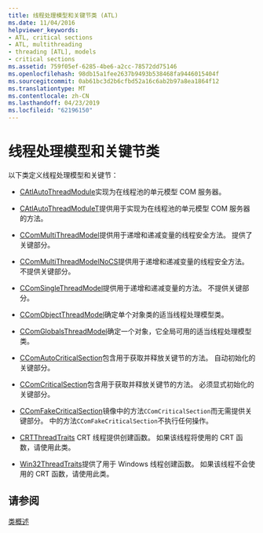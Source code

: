 ```yaml
---
title: 线程处理模型和关键节类 (ATL)
ms.date: 11/04/2016
helpviewer_keywords:
- ATL, critical sections
- ATL, multithreading
- threading [ATL], models
- critical sections
ms.assetid: 759f05ef-6285-4be6-a2cc-78572dd75146
ms.openlocfilehash: 98db15a1fee2637b9493b538468fa9446015404f
ms.sourcegitcommit: 0ab61bc3d2b6cfbd52a16c6ab2b97a8ea1864f12
ms.translationtype: MT
ms.contentlocale: zh-CN
ms.lasthandoff: 04/23/2019
ms.locfileid: "62196150"
---
```

# <a name="threading-models-and-critical-sections-classes"></a>线程处理模型和关键节类

以下类定义线程处理模型和关键节：

- [CAtlAutoThreadModule](../atl/reference/catlautothreadmodule-class.md)实现为在线程池的单元模型 COM 服务器。

- [CAtlAutoThreadModuleT](../atl/reference/catlautothreadmodulet-class.md)提供用于实现为在线程池的单元模型 COM 服务器的方法。

- [CComMultiThreadModel](../atl/reference/ccommultithreadmodel-class.md)提供用于递增和递减变量的线程安全方法。 提供了关键部分。

- [CComMultiThreadModelNoCS](../atl/reference/ccommultithreadmodelnocs-class.md)提供用于递增和递减变量的线程安全方法。 不提供关键部分。

- [CComSingleThreadModel](../atl/reference/ccomsinglethreadmodel-class.md)提供用于递增和递减变量的方法。 不提供关键部分。

- [CComObjectThreadModel](../atl/reference/atl-typedefs.md#ccomobjectthreadmodel)确定单个对象类的适当线程处理模型类。

- [CComGlobalsThreadModel](../atl/reference/atl-typedefs.md#ccomglobalsthreadmodel)确定一个对象，它全局可用的适当线程处理模型类。

- [CComAutoCriticalSection](../atl/reference/ccomautocriticalsection-class.md)包含用于获取并释放关键节的方法。 自动初始化的关键部分。

- [CComCriticalSection](../atl/reference/ccomcriticalsection-class.md)包含用于获取并释放关键节的方法。 必须显式初始化的关键部分。

- [CComFakeCriticalSection](../atl/reference/ccomfakecriticalsection-class.md)镜像中的方法`CComCriticalSection`而无需提供关键部分。 中的方法`CComFakeCriticalSection`不执行任何操作。

- [CRTThreadTraits](../atl/reference/crtthreadtraits-class.md) CRT 线程提供创建函数。 如果该线程将使用的 CRT 函数，请使用此类。

- [Win32ThreadTraits](../atl/reference/win32threadtraits-class.md)提供了用于 Windows 线程创建函数。 如果该线程不会使用的 CRT 函数，请使用此类。

## <a name="see-also"></a>请参阅

[类概述](../atl/atl-class-overview.md)
